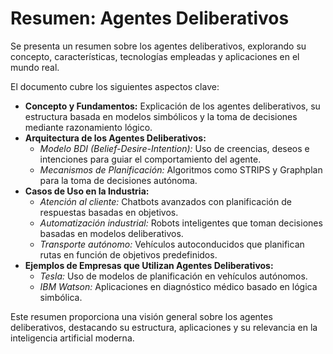 # Resumen: Agentes Deliberativos

Se presenta un resumen sobre los agentes deliberativos, explorando su concepto, características, tecnologías empleadas y aplicaciones en el mundo real.

El documento cubre los siguientes aspectos clave:

- **Concepto y Fundamentos:** Explicación de los agentes deliberativos, su estructura basada en modelos simbólicos y la toma de decisiones mediante razonamiento lógico.
- **Arquitectura de los Agentes Deliberativos:**
  - _Modelo BDI (Belief-Desire-Intention):_ Uso de creencias, deseos e intenciones para guiar el comportamiento del agente.
  - _Mecanismos de Planificación:_ Algoritmos como STRIPS y Graphplan para la toma de decisiones autónoma.
- **Casos de Uso en la Industria:**
  - _Atención al cliente:_ Chatbots avanzados con planificación de respuestas basadas en objetivos.
  - _Automatización industrial:_ Robots inteligentes que toman decisiones basadas en modelos deliberativos.
  - _Transporte autónomo:_ Vehículos autoconducidos que planifican rutas en función de objetivos predefinidos.
- **Ejemplos de Empresas que Utilizan Agentes Deliberativos:**
  - _Tesla:_ Uso de modelos de planificación en vehículos autónomos.
  - _IBM Watson:_ Aplicaciones en diagnóstico médico basado en lógica simbólica.

Este resumen proporciona una visión general sobre los agentes deliberativos, destacando su estructura, aplicaciones y su relevancia en la inteligencia artificial moderna.
